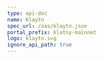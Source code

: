 ```yaml
---
type: api-doc
name: Klaytn
spec_url: /oas/klaytn.json
portal_prefix: klatny-mainnet
logo: klaytn.svg
ignore_api_path: true
---
```

